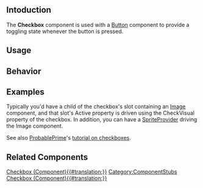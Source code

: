 <languages></languages> <translate>

## Intoduction

The **Checkbox** component is used with a
[Button](Button_(Component) "wikilink") component to provide a toggling
state whenever the button is pressed.

## Usage

## Behavior

## Examples

Typically you'd have a child of the checkbox's slot containing an
[Image](Image_(Component) "wikilink") component, and that slot's Active
property is driven using the CheckVisual property of the checkbox. In
addition, you can have a
[SpriteProvider](SpriteProvider_(Component) "wikilink") driving the
Image component.

See also [ProbablePrime](User:ProbablePrime "wikilink")'s [tutorial on
checkboxes](https://www.youtube.com/watch?v=B2G708bnBeM).

## Related Components

</translate>

[Checkbox
(Component){{#translation:}}](Category:Components{{#translation:}} "wikilink")
[Category:ComponentStubs](Category:ComponentStubs "wikilink") [Checkbox
(Component){{#translation:}}](Category:Components:UIX:Interaction{{#translation:}} "wikilink")